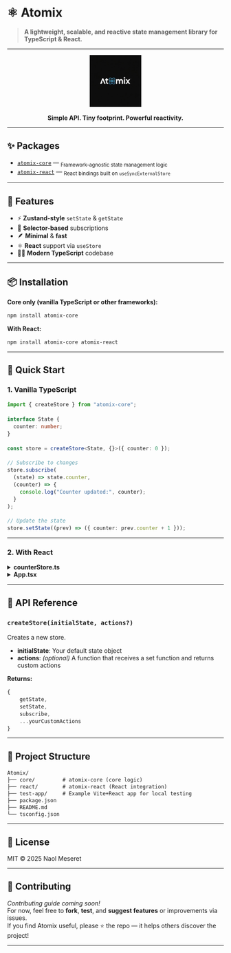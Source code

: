 # ⚛️ Atomix

> **A lightweight, scalable, and reactive state management library for TypeScript & React.**

---

<p align="center">
    <img src="https://github.com/naol728/Atomix/blob/main/atomixlogo.jpeg?raw=true" alt="Atomix Logo" width="120" />
</p>

<p align="center">
    <b>Simple API. Tiny footprint. Powerful reactivity.</b>
</p>

---

## ✨ Packages

- [`atomix-core`](./core) — <sub>Framework-agnostic state management logic</sub>
- [`atomix-react`](./react) — <sub>React bindings built on <code>useSyncExternalStore</code></sub>

---

## 🚀 Features

- ⚡ **Zustand-style** `setState` & `getState`
- 🎯 **Selector-based** subscriptions
- 🪶 **Minimal** & **fast**
- ⚛️ **React** support via `useStore`
- 🧑‍💻 **Modern TypeScript** codebase

---

## 📦 Installation

**Core only (vanilla TypeScript or other frameworks):**

```bash
npm install atomix-core
```

**With React:**

```bash
npm install atomix-core atomix-react
```

---

## 🔧 Quick Start

### 1. Vanilla TypeScript

```typescript
import { createStore } from "atomix-core";

interface State {
  counter: number;
}

const store = createStore<State, {}>({ counter: 0 });

// Subscribe to changes
store.subscribe(
  (state) => state.counter,
  (counter) => {
    console.log("Counter updated:", counter);
  }
);

// Update the state
store.setState((prev) => ({ counter: prev.counter + 1 }));
```

---

### 2. With React

<details>
<summary><b>counterStore.ts</b></summary>

```typescript
import { createStore } from "atomix-core";

export const counterStore = createStore({ count: 0 });
```

</details>

<details>
<summary><b>App.tsx</b></summary>

```tsx
import { useStore } from "atomix-react";
import { counterStore } from "./counterStore";

export default function Counter() {
  const count = useStore(counterStore, (state) => state.count);

  return (
    <div>
      <h2>{count}</h2>
      <button
        onClick={() => counterStore.setState((s) => ({ count: s.count + 1 }))}
      >
        Increment
      </button>
    </div>
  );
}
```

</details>

---

## 🧠 API Reference

### `createStore(initialState, actions?)`

Creates a new store.

- **initialState**: Your default state object
- **actions**: _(optional)_ A function that receives a set function and returns custom actions

**Returns:**

```typescript
{
    getState,
    setState,
    subscribe,
    ...yourCustomActions
}

```

---

## 📁 Project Structure

```text
Atomix/
├── core/         # atomix-core (core logic)
├── react/        # atomix-react (React integration)
├── test-app/     # Example Vite+React app for local testing
├── package.json
├── README.md
└── tsconfig.json
```

---

## 📝 License

MIT © 2025 Naol Meseret

---

## 💬 Contributing

_Contributing guide coming soon!_  
For now, feel free to **fork**, **test**, and **suggest features** or improvements via issues.  
If you find Atomix useful, please ⭐️ the repo — it helps others discover the project!

---
